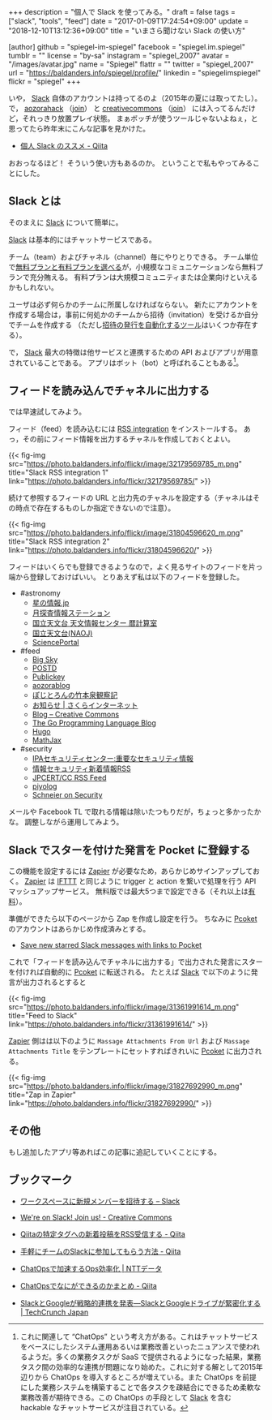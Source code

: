+++
description = "個人で Slack を使ってみる。"
draft = false
tags = ["slack", "tools", "feed"]
date = "2017-01-09T17:24:54+09:00"
update = "2018-12-10T13:12:36+09:00"
title = "いまさら聞けない Slack の使い方"

[author]
  github = "spiegel-im-spiegel"
  facebook = "spiegel.im.spiegel"
  tumblr = ""
  license = "by-sa"
  instagram = "spiegel_2007"
  avatar = "/images/avatar.jpg"
  name = "Spiegel"
  flattr = ""
  twitter = "spiegel_2007"
  url = "https://baldanders.info/spiegel/profile/"
  linkedin = "spiegelimspiegel"
  flickr = "spiegel"
+++

いや， [Slack] 自体のアカウントは持ってるのよ（2015年の夏には取ってたし）。
で， [aozorahack] （[join](https://aozoraslackin.herokuapp.com/)） と [creativecommons] （[join](https://slack-signup.creativecommons.org/)） には入ってるんだけど，それっきり放置プレイ状態。
まぁボッチが使うツールじゃないよねぇ，と思ってたら昨年末にこんな記事を見かけた。

- [個人 Slack のススメ - Qiita](http://qiita.com/saitotak/items/ac0eb7ddc0d8d83cbe91)

おおっなるほど！ そういう使い方もあるのか。
ということで私もやってみることにした。

## Slack とは

そのまえに [Slack] について簡単に。

[Slack] は基本的にはチャットサービスである。

チーム（team）およびチャネル（channel）毎にやりとりできる。
チーム単位で[無料プランと有料プランを選べる](https://slack.com/pricing)が，小規模なコミュニケーションなら無料プランで充分賄える。
有料プランは大規模コミュニティまたは企業向けといえるかもしれない。

ユーザは必ず何らかのチームに所属しなければならない。
新たにアカウントを作成する場合は，事前に何処かのチームから招待（invitation）を受けるか自分でチームを作成する
（ただし[招待の発行を自動化するツール](http://qiita.com/homata/items/d809e7489b4d14f0768b "手軽にチームのSlackに参加してもらう方法 - Qiita")はいくつか存在する）。

で， [Slack] 最大の特徴は他サービスと連携するための API およびアプリが用意されていることである。
アプリはボット（bot）と呼ばれることもある[^co]。

[^co]: これに関連して “ChatOps” という考え方がある。これはチャットサービスをベースにしたシステム運用あるいは業務改善といったニュアンスで使われるようだ。多くの業務タスクが SaaS で提供されるようになった結果，業務タスク間の効率的な連携が問題になり始めた。これに対する解として2015年辺りから ChatOps を導入するところが増えている。また ChatOps を前提にした業務システムを構築することで各タスクを疎結合にできるため柔軟な業務改善が期待できる。この ChatOps の手段として [Slack] を含む hackable なチャットサービスが注目されている。

## フィードを読み込んでチャネルに出力する

では早速試してみよう。

フィード（feed）を読み込むには [RSS integration](https://slack.com/apps/A0F81R7U7-rss) をインストールする。
あっ，その前にフィード情報を出力するチャネルを作成しておくとよい。

{{< fig-img src="https://photo.baldanders.info/flickr/image/32179569785_m.png" title="Slack RSS integration 1" link="https://photo.baldanders.info/flickr/32179569785/" >}}

続けて参照するフィードの URL と出力先のチャネルを設定する（チャネルはその時点で存在するものしか指定できないので注意）。

{{< fig-img src="https://photo.baldanders.info/flickr/image/31804596620_m.png" title="Slack RSS integration 2" link="https://photo.baldanders.info/flickr/31804596620/" >}}

フィードはいくらでも登録できるようなので，よく見るサイトのフィードを片っ端から登録しておけばいい。
とりあえず私は以下のフィードを登録した。

- #astronomy
    - [星の情報.jp](https://news.local-group.jp/rss.rdf)
    - [月探査情報ステーション](http://moonstation.jp/feed)
    - [国立天文台 天文情報センター 暦計算室](http://eco.mtk.nao.ac.jp/koyomi/site/koyomi.rdf)
    - [国立天文台(NAOJ)](http://www.nao.ac.jp/atom.xml)
    - [SciencePortal](http://scienceportal.jst.go.jp/rss/news.rdf)
- #feed
    - [Big Sky](http://mattn.kaoriya.net/index.rss)
    - [POSTD](http://postd.cc/feed/)
    - [Publickey](http://www.publickey1.jp/atom.xml)
    - [aozorablog](http://www.aozora.gr.jp/aozorablog/?feed=atom)
    - [ぽじとろんの竹本泉観察記](http://rss.exblog.jp/rss/exblog/positron/index.xml)
    - [お知らせ | さくらインターネット](https://www.sakura.ad.jp/rss/info.rdf)
    - [Blog – Creative Commons](https://creativecommons.org/blog/feed/)
    - [The Go Programming Language Blog](https://blog.golang.org/feed.atom)
    - [Hugo](https://gohugo.io/index.xml "The world’s fastest framework for building websites | Hugo")
    - [MathJax](https://www.mathjax.org/feed.xml)
- #security
    - [IPAセキュリティセンター:重要なセキュリティ情報](https://www.ipa.go.jp/security/rss/alert.rdf)
    - [情報セキュリティ新着情報RSS](https://www.ipa.go.jp/security/rss/info.rdf)
    - [JPCERT/CC RSS Feed](https://www.jpcert.or.jp/rss/jpcert.rdf)
    - [piyolog](http://d.hatena.ne.jp/Kango/rss)
    - [Schneier on Security](https://www.schneier.com/blog/atom.xml)

メールや Facebook TL で取れる情報は除いたつもりだが，ちょっと多かったかな。
調整しながら運用してみよう。

## Slack でスターを付けた発言を Pocket に登録する

この機能を設定するには [Zapier] が必要なため，あらかじめサインアップしておく。
[Zapier] は [IFTTT] と同じように trigger と action を繋いで処理を行う API マッシュアップサービス。
無料版では最大5つまで設定できる（それ以上は[有料](https://slack.com/pricing)）。

準備ができたら以下のページから Zap を作成し設定を行う。
ちなみに [Pcoket] のアカウントはあらかじめ作成済みとする。

- [Save new starred Slack messages with links to Pocket](https://zapier.com/app/editor/template/1702)

これで「フィードを読み込んでチャネルに出力する」で出力された発言にスターを付ければ自動的に [Pcoket] に転送される。
たとえば [Slack] で以下のように発言が出力されるとすると

{{< fig-img src="https://photo.baldanders.info/flickr/image/31361991614_m.png" title="Feed to Slack" link="https://photo.baldanders.info/flickr/31361991614/" >}}

[Zapier] 側はは以下のように `Massage Attachments From Url` および `Massage Attachments Title` をテンプレートにセットすればきれいに [Pcoket] に出力される。

{{< fig-img src="https://photo.baldanders.info/flickr/image/31827692990_m.png" title="Zap in Zapier" link="https://photo.baldanders.info/flickr/31827692990/" >}}

## その他

もし追加したアプリ等あればこの記事に追記していくことにする。

## ブックマーク

- [ワークスペースに新規メンバーを招待する – Slack](https://get.slack.help/hc/ja/articles/201330256-Invite-new-members-to-your-Slack-team)

- [We're on Slack! Join us! - Creative Commons](https://creativecommons.org/2016/10/18/slack-announcement/)
- [Qiitaの特定タグへの新着投稿をRSS受信する - Qiita](http://qiita.com/takecy/items/7e587e91aa2574926299)
- [手軽にチームのSlackに参加してもらう方法 - Qiita](http://qiita.com/homata/items/d809e7489b4d14f0768b)
- [ChatOpsで加速するOps効率化 | NTTデータ](http://www.nttdata.com/jp/ja/insights/trend_keyword/2016070701.html)
- [ChatOpsでなにができるのかまとめ - Qiita](http://qiita.com/m_mizutani/items/f7fa7b1d1c077b139f98)
- [SlackとGoogleが戦略的連携を発表―SlackとGoogleドライブが緊密化する | TechCrunch Japan](http://jp.techcrunch.com/2016/12/08/20161207slack-and-google-announce-partnership-focused-on-better-integrating-their-services/)

[Slack]: https://slack.com/ "Slack: Be less busy"
[Zapier]: https://zapier.com/ "The best apps. Better together. - Zapier"
[IFTTT]: https://ifttt.com/ "Learn how IFTTT works - IFTTT"
[Pcoket]: https://getpocket.com/
[aozorahack]: https://aozorahack.slack.com/
[creativecommons]: https://creativecommons.slack.com/
